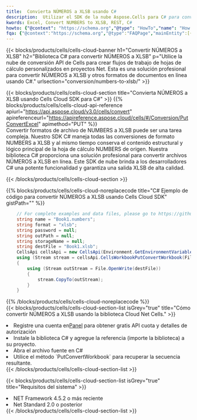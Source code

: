 ```yaml
---
title:  Convierta NÚMEROS a XLSB usando C#
description:  Utilizar el SDK de la nube Aspose.Cells para C# para convertir un archivo de formato NUMBERS a un archivo de formato XLSB.
kwords: Excel, Convert NUMBERS to XLSB, REST, C#
howto: {"@context": "https://schema.org","@type": "HowTo","name": "How to convert NUMBERS to XLSB using the Cells Cloud Net library.","description": "How to convert NUMBERS to XLSB using the Cells Cloud Net library.","image": {"@type": "ImageObject"},"url": "/net/conversion/numbers-to-xlsb/","step": [{ "@type": "HowToStep","name": "How to convert NUMBERS to XLSB using the Cells Cloud Net library. step 1", "image": {"@type": "ImageObject",},"url": "/net/conversion/numbers-to-xlsb/","text": "Register an account at <a href='https://dashboard.aspose.cloud/'>Dashboard</a> to get free API quota & authorization details",},{ "@type": "HowToStep","name": "How to convert NUMBERS to XLSB using the Cells Cloud Net library. step 1", "image": {"@type": "ImageObject",},"url": "/net/conversion/numbers-to-xlsb/","text": "Install C# library and add the reference (import the library) to your project.",},{ "@type": "HowToStep","name": "How to convert NUMBERS to XLSB using the Cells Cloud Net library. step 1", "image": {"@type": "ImageObject",},"url": "/net/conversion/numbers-to-xlsb/","text": "Open the source file in C#",},{ "@type": "HowToStep","name": "How to convert NUMBERS to XLSB using the Cells Cloud Net library. step 1", "image": {"@type": "ImageObject",},"url": "/net/conversion/numbers-to-xlsb/","text": "Use the `PutConvertWorkbook` method to retrieve the resulting stream.",}, ],"supply": {"@type": "HowToSupply","name": "document"},"tool": [{"@type": "HowToTool","name": "Visual Studio, Visual Studio Code, Rider "},{"@type": "HowToTool","name": "Aspose Cells"}],"totalTime": "PT6M"}
fqa: {"@context":"https://schema.org","@type":"FAQPage","mainEntity":[{"@type":"Question","name":"Why convert file formats in C# using REST API?","acceptedAnswer":{"@type":"Answer","text":"Documents are encoded in many ways, and some files may be incompatible with the software you use. To open and read such files, just convert them to appropriate file formats.<br/><ol><li>Install .NET SDK and add the reference (import the library) to your project.</li><li>Open the source file in C# using REST API.</li><li>Call the PutConvertWorkbookRequest() method, passing an output filename with required extension.</li><li>Get the result of conversion as a separate file.</li></ol>"}},{"@type":"Question","name":"What file formats can I convert with your C# library?","acceptedAnswer":{"@type":"Answer","text":"We support a variety of file formats for conversion using .NET library, including XLSX, Excel, xls , PDF, CSV, HTML, Markdown, XML, PNG, JPG, TIFF, Json, TXT and many more."}},{"@type":"Question","name":"What is the maximum allowed file size for conversion using this .NET library?","acceptedAnswer":{"@type":"Answer","text":"There are no file size limits for format conversions using .NET library."}}]}
---
```

{{< blocks/products/cells/cells-cloud-banner h1="Convertir NÚMEROS a XLSB" h2="Biblioteca C# para convertir NÚMEROS a XLSB" p="Utilice la nube de conversión API de Cells para crear flujos de trabajo de hojas de cálculo personalizados en proyectos Net. Esta es una solución profesional para convertir NÚMEROS a XLSB y otros formatos de documentos en línea usando C#." urlsection="conversion/numbers-to-xlsb/" >}}

{{< blocks/products/cells/cells-cloud-section title="Convierta NÚMEROS a XLSB usando Cells Cloud SDK para C#" >}}
{{% blocks/products/cells/cells-cloud-api-reference apiurl="https://api.aspose.cloud/v3.0/cells/convert" apireferenceurl="https://apireference.aspose.cloud/cells/#/Conversion/PutConvertExcel" apimethod="PUT" %}}
<br/>
Convertir formatos de archivo de NUMBERS a XLSB puede ser una tarea compleja. Nuestro SDK C# maneja todas las conversiones de formato NUMBERS a XLSB y al mismo tiempo conserva el contenido estructural y lógico principal de la hoja de cálculo NUMBERS de origen. Nuestra biblioteca C# proporciona una solución profesional para convertir archivos NÚMEROS a XLSB en línea. Este SDK de nube brinda a los desarrolladores C# una potente funcionalidad y garantiza una salida XLSB de alta calidad.

{{< /blocks/products/cells/cells-cloud-section >}}

{{% blocks/products/cells/cells-cloud-noreplacecode title="C# Ejemplo de código para convertir NÚMEROS a XLSB usando Cells Cloud SDK" gistPath="" %}}
 
```cs
    // For complete examples and data files, please go to https://github.com/aspose-cells-cloud/aspose-cells-cloud-dotnet/
    string name = "Book1.numbers";
    string format = "xlsb";
    string password = null;
    string outPath = null;
    string storageName = null;
    string destFile = "Book1.xlsb";
    CellsApi cellsApi = new CellsApi(Environment.GetEnvironmentVariable("ProductClientId"), Environment.GetEnvironmentVariable("ProductClientSecret"));
    using (Stream stream = cellsApi.CellsWorkbookPutConvertWorkbook(File.OpenRead(name), format, password, outPath, storageName))
    {
        using (Stream outStream = File.OpenWrite(destFile))
        {
            stream.CopyTo(outStream);
        }
    }
```
 
{{% /blocks/products/cells/cells-cloud-noreplacecode %}}
<br/>
{{< blocks/products/cells/cells-cloud-section-list isGrey="true" title="Cómo convertir NÚMEROS a XLSB usando la biblioteca Cloud Net Cells." >}}
<li> Registre una cuenta en<a href="https://dashboard.aspose.cloud/">Panel</a> para obtener gratis API cuota y detalles de autorización</li>
<li>Instale la biblioteca C# y agregue la referencia (importe la biblioteca) a su proyecto.</li>
<li>Abra el archivo fuente en C#</li>
<li>Utilice el método `PutConvertWorkbook` para recuperar la secuencia resultante.</li>
{{< /blocks/products/cells/cells-cloud-section-list >}}

{{< blocks/products/cells/cells-cloud-section-list isGrey="true" title="Requisitos del sistema" >}}
<li>NET Framework 4.5.2 o más reciente</li>
<li>Net Standard 2.0 o posterior</li>
{{< /blocks/products/cells/cells-cloud-section-list >}}
